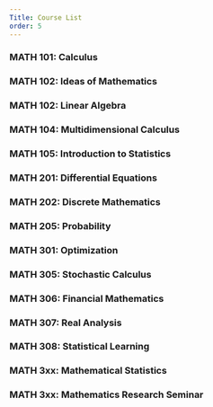 ```yaml
---
Title: Course List
order: 5
---
```

### MATH 101: Calculus 

### MATH 102: Ideas of Mathematics

### MATH 102: Linear Algebra

### MATH 104: Multidimensional Calculus

### MATH 105: Introduction to Statistics

### MATH 201: Differential Equations

### MATH 202: Discrete Mathematics

### MATH 205: Probability

### MATH 301: Optimization

### MATH 305: Stochastic Calculus

### MATH 306: Financial Mathematics

### MATH 307: Real Analysis

### MATH 308: Statistical Learning

### MATH 3xx: Mathematical Statistics

### MATH 3xx: Mathematics Research Seminar 

